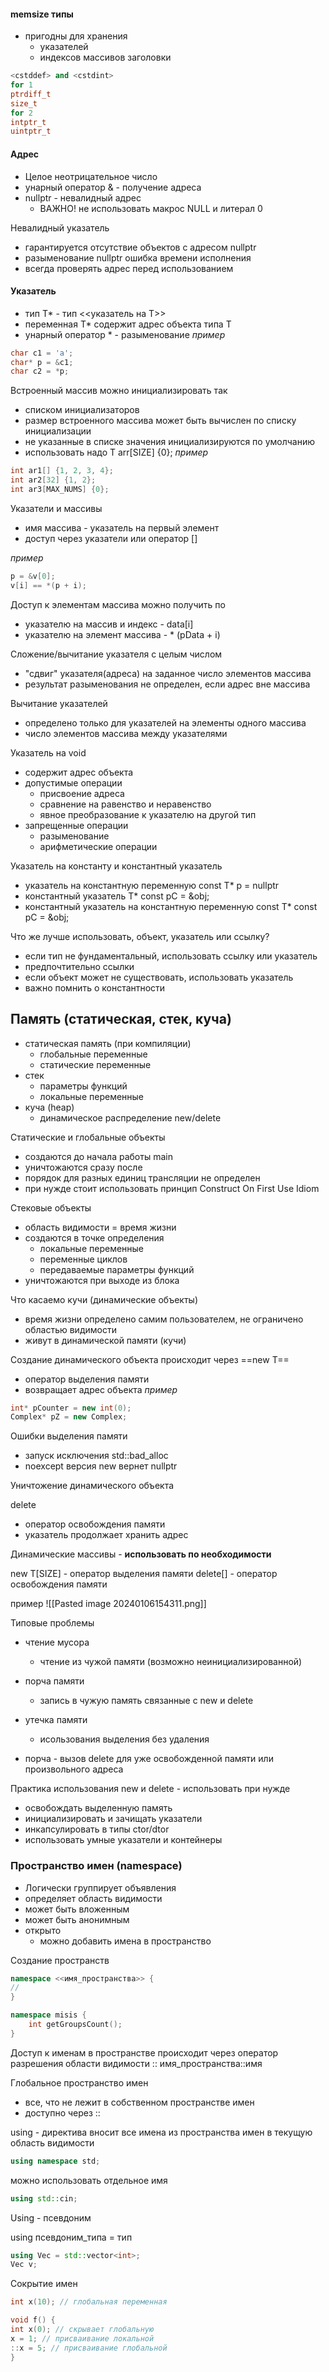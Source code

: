 #### memsize типы
- пригодны для хранения
  - указателей
  - индексов массивов
заголовки
```cpp
<cstddef> and <cstdint>
for 1
ptrdiff_t
size_t
for 2
intptr_t
uintptr_t

```

#### Адрес

- Целое неотрицательное число
- унарный оператор & - получение адреса
- nullptr - невалидный адрес 
  - ВАЖНО! не использовать макрос NULL и литерал 0 

Невалидный указатель
- гарантируется отсутствие объектов с адресом nullptr
- разыменование nullptr ошибка времени исполнения 
- всегда проверять адрес перед использованием

#### Указатель

- тип T* - тип <<указатель на T>>
- переменная T* содержит адрес объекта типа T
- унарный оператор * - разыменование
*пример*
```cpp
char c1 = 'a';
char* p = &c1;
char c2 = *p;
```

Встроенный массив можно инициализировать так

- списком инициализаторов
- размер встроенного массива может быть вычислен по списку инициализации
- не указанные в списке значения инициализируются по умолчанию
- использовать надо Т arr[SIZE] {0};
*пример*
```cpp
int ar1[] {1, 2, 3, 4}; 
int ar2[32] {1, 2}; 
int ar3[MAX_NUMS] {0}; 
```

Указатели и массивы 

- имя массива - указатель на первый элемент
- доступ через указатели или оператор []

*пример*
```cpp
p = &v[0];
v[i] == *(p + i);
```

Доступ к элементам массива можно получить по 

- указателю на массив и индекс - data[i]
- указателю на элемент массива - * (pData + i)

Сложение/вычитание указателя с целым числом

- "сдвиг" указателя(адреса) на заданное число элементов массива
- результат разыменования не определен, если адрес вне массива

Вычитание указателей

- определено только для указателей на элементы одного массива
- число элементов массива между указателями

Указатель на void

- содержит адрес объекта
- допустимые операции
  -  присвоение адреса
  - сравнение на равенство и неравенство
  - явное преобразование к указателю на другой тип
- запрещенные операции
  - разыменование
  - арифметические операции

Указатель на константу и константный указатель

- указатель на константную переменную
	const T* p = nullptr
- константный указатель
	T* const pC = &obj;
- константный указатель на константную переменную
	const T* const pC = &obj;

Что же лучше использовать, объект, указатель или ссылку?

- если тип не фундаментальный, использовать ссылку или указатель
- предпочтительно ссылки
- если объект может не существовать, использовать указатель
- важно помнить о константности 


## Память (статическая, стек, куча)

- статическая память (при компиляции)
  - глобальные переменные
  - статические переменные
- стек
  - параметры функций
  - локальные переменные
- куча (heap)
  - динамическое распределение new/delete

Статические и глобальные объекты

- создаются до начала работы main
- уничтожаются сразу после
- порядок для разных единиц трансляции не определен
- при нужде стоит использовать принцип Construct On First Use Idiom

Стековые объекты

- область видимости = время жизни
- создаются в точке определения
  - локальные переменные
  - переменные циклов
  - передаваемые параметры функций
- уничтожаются при выходе из блока

Что касаемо кучи (динамические объекты)

- время жизни определено самим пользователем, не ограничено областью видимости
- живут в динамической памяти (кучи)

Создание динамического объекта происходит через ==new T==
- оператор выделения памяти
- возвращает адрес объекта
*пример*
```cpp
int* pCounter = new int(0);
Complex* pZ = new Complex;
```

Ошибки выделения памяти

- запуск исключения std::bad_alloc
- noexcept версия new вернет nullptr

Уничтожение динамического объекта

delete
- оператор освобождения памяти
- указатель продолжает хранить адрес

Динамические массивы - **использовать по необходимости**

new T[SIZE] - оператор выделения памяти
delete[] - оператор освобождения памяти

пример
![[Pasted image 20240106154311.png]]

Типовые проблемы

- чтение мусора
  - чтение из чужой памяти (возможно неинициализированной)
- порча памяти
  - запись в чужую память
связанные с new и delete

- утечка памяти
  - исользования выделения без удаления
- порча - вызов delete для уже освобожденной памяти или произвольного адреса

Практика использования new и delete - использовать при нужде

- освобождать выделенную память
- инициализировать и зачищать указатели
- инкапсулировать в типы ctor/dtor
- использовать умные указатели и контейнеры

### Пространство имен (namespace)

- Логически группирует объявления
- определяет область видимости
- может быть вложенным
- может быть анонимным
- открыто
  - можно добавить имена в пространство

Создание пространств
```cpp
namespace <<имя_пространства>> {
//
}

namespace misis {
	int getGroupsCount();
}
```

Доступ к именам в пространстве происходит через оператор разрешения области видимости ::
имя_пространства::имя

Глобальное пространство имен

- все, что не лежит в собственном пространстве имен
- доступно через ::

using - директива
вносит все имена из пространства имен в текущую область видимости
```cpp
using namespace std;
```

можно использовать отдельное имя
```cpp
using std::cin;
```

Using - псевдоним

using псевдоним_типа = тип
```cpp
using Vec = std::vector<int>;
Vec v;
```

Сокрытие имен
```cpp
int x(10); // глобальная переменная

void f() {
int x(0); // скрывает глобальную
x = 1; // присваивание локальной
::x = 5; // присваивание глобальной
}
```
